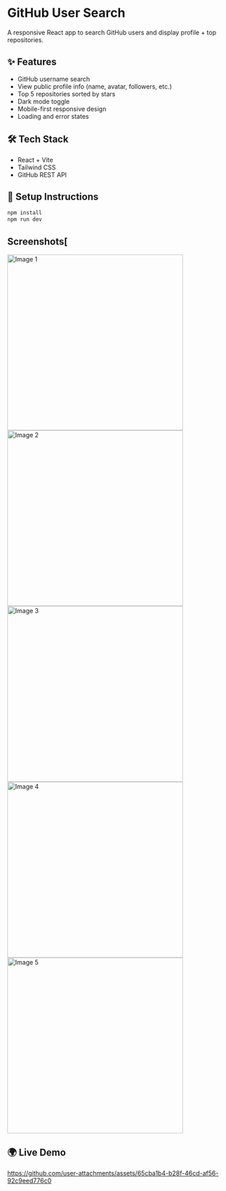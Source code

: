 # GitHub User Search

A responsive React app to search GitHub users and display profile + top repositories.

## ✨ Features

- GitHub username search
- View public profile info (name, avatar, followers, etc.)
- Top 5 repositories sorted by stars
- Dark mode toggle
- Mobile-first responsive design
- Loading and error states

## 🛠 Tech Stack

- React + Vite
- Tailwind CSS
- GitHub REST API

## 🔧 Setup Instructions

```bash
npm install
npm run dev
```
## Screenshots[
<img src="https://github.com/user-attachments/assets/8750bdde-4a67-4529-bfa8-d2da5ab5030b" alt="Image 1" width="400"/>
<img src="https://github.com/user-attachments/assets/559cb256-40ed-4745-9caf-31e7d0b02f1a" alt="Image 2" width="400"/>
<img src="https://github.com/user-attachments/assets/16ac0d30-62d9-4e09-8ace-39e3f801adc4" alt="Image 3" width="400"/>
<img src="https://github.com/user-attachments/assets/cf12c775-e4b7-467a-9b00-dee70dcd9799" alt="Image 4" width="400"/>
<img src="https://github.com/user-attachments/assets/559cb256-40ed-4745-9caf-31e7d0b02f1a" alt="Image 5" width="400"/>



## 🌍 Live Demo



https://github.com/user-attachments/assets/65cba1b4-b28f-46cd-af56-92c9eed776c0


